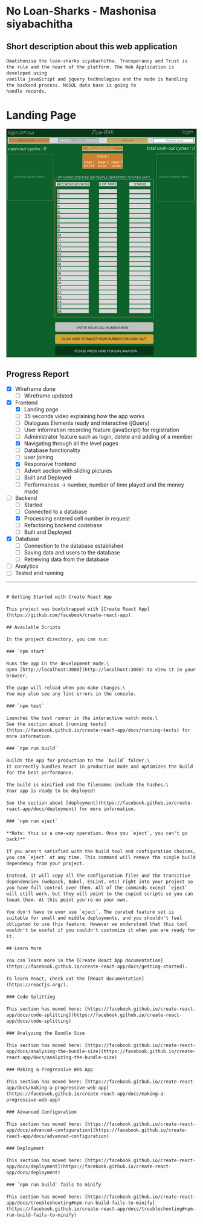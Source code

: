 # No Loan-Sharks - Mashonisa siyabachitha 
## Short description about this web application
```
Omatshonisa the loan-sharks siyabachitha. Transperancy and Trust is the rule and the heart of the platform. The Web Application is developed using
vanilla javaScript and jquery technologies and the node is handling the backend process. NoSQL data base is going to
handle records.
```
# Landing Page
![Ziya-rxk home-page](./images/ZiyaRXK.png)
## Progress Report
- [x] Wireframe done
  - [ ] Wireframe updated
- [x] Frontend 
  - [x] Landing page
  - [ ] 35 seconds video explaining how the app works
  - [ ] Dialogues Elements ready and interactive (jQuery)
  - [ ] User information recording feature (javaScript) for registration
  - [ ] Administrator feature such as login, delete and adding of a member
  - [x] Navigating through all the level pages
  - [ ] Database functionality
  - [ ] user joining
  - [x] Responsive frontend
  - [ ] Advert section with sliding pictures
  - [ ] Built and Deployed
  - [ ] Performances -> number, number of time played and the money made

- [ ] Backend
  - [ ] Started 
  - [ ] Connected to a database
  - [x] Processing entered cell number in request
  - [ ] Refactoring backend codebase
  - [ ] Built and Deployed
- [x] Database
  - [ ] Connection to the database established
  - [ ] Saving data and users to the database
  - [ ] Retreiving data from the database
- [ ] Analytics 
- [ ] Tested and running
---
~~~

# Getting Started with Create React App

This project was bootstrapped with [Create React App](https://github.com/facebook/create-react-app).

## Available Scripts

In the project directory, you can run:

### `npm start`

Runs the app in the development mode.\
Open [http://localhost:3000](http://localhost:3000) to view it in your browser.

The page will reload when you make changes.\
You may also see any lint errors in the console.

### `npm test`

Launches the test runner in the interactive watch mode.\
See the section about [running tests](https://facebook.github.io/create-react-app/docs/running-tests) for more information.

### `npm run build`

Builds the app for production to the `build` folder.\
It correctly bundles React in production mode and optimizes the build for the best performance.

The build is minified and the filenames include the hashes.\
Your app is ready to be deployed!

See the section about [deployment](https://facebook.github.io/create-react-app/docs/deployment) for more information.

### `npm run eject`

**Note: this is a one-way operation. Once you `eject`, you can't go back!**

If you aren't satisfied with the build tool and configuration choices, you can `eject` at any time. This command will remove the single build dependency from your project.

Instead, it will copy all the configuration files and the transitive dependencies (webpack, Babel, ESLint, etc) right into your project so you have full control over them. All of the commands except `eject` will still work, but they will point to the copied scripts so you can tweak them. At this point you're on your own.

You don't have to ever use `eject`. The curated feature set is suitable for small and middle deployments, and you shouldn't feel obligated to use this feature. However we understand that this tool wouldn't be useful if you couldn't customize it when you are ready for it.

## Learn More

You can learn more in the [Create React App documentation](https://facebook.github.io/create-react-app/docs/getting-started).

To learn React, check out the [React documentation](https://reactjs.org/).

### Code Splitting

This section has moved here: [https://facebook.github.io/create-react-app/docs/code-splitting](https://facebook.github.io/create-react-app/docs/code-splitting)

### Analyzing the Bundle Size

This section has moved here: [https://facebook.github.io/create-react-app/docs/analyzing-the-bundle-size](https://facebook.github.io/create-react-app/docs/analyzing-the-bundle-size)

### Making a Progressive Web App

This section has moved here: [https://facebook.github.io/create-react-app/docs/making-a-progressive-web-app](https://facebook.github.io/create-react-app/docs/making-a-progressive-web-app)

### Advanced Configuration

This section has moved here: [https://facebook.github.io/create-react-app/docs/advanced-configuration](https://facebook.github.io/create-react-app/docs/advanced-configuration)

### Deployment

This section has moved here: [https://facebook.github.io/create-react-app/docs/deployment](https://facebook.github.io/create-react-app/docs/deployment)

### `npm run build` fails to minify

This section has moved here: [https://facebook.github.io/create-react-app/docs/troubleshooting#npm-run-build-fails-to-minify](https://facebook.github.io/create-react-app/docs/troubleshooting#npm-run-build-fails-to-minify)

~~~

